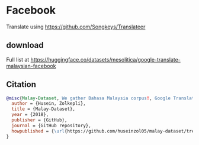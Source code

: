 # Facebook

Translate using https://github.com/Songkeys/Translateer

## download

Full list at https://huggingface.co/datasets/mesolitica/google-translate-malaysian-facebook

## Citation

```bibtex
@misc{Malay-Dataset, We gather Bahasa Malaysia corpus!, Google Translate Facebook,
  author = {Husein, Zolkepli},
  title = {Malay-Dataset},
  year = {2018},
  publisher = {GitHub},
  journal = {GitHub repository},
  howpublished = {\url{https://github.com/huseinzol05/malay-dataset/tree/master/translation/facebook}}
}
```